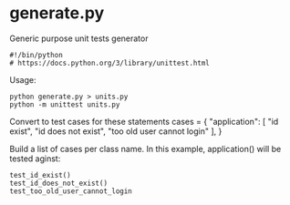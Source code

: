 # generate.py
Generic purpose unit tests generator

  
    #!/bin/python
    # https://docs.python.org/3/library/unittest.html

Usage:

    python generate.py > units.py
    python -m unittest units.py


Convert to test cases for these statements
    cases = {
        "application": [
            "id exist",
            "id does not exist",
            "too old user cannot login"
        ],
    }

Build a list of cases per class name. In this example, application() will be tested aginst:

    test_id_exist()
    test_id_does_not_exist()
    test_too_old_user_cannot_login
